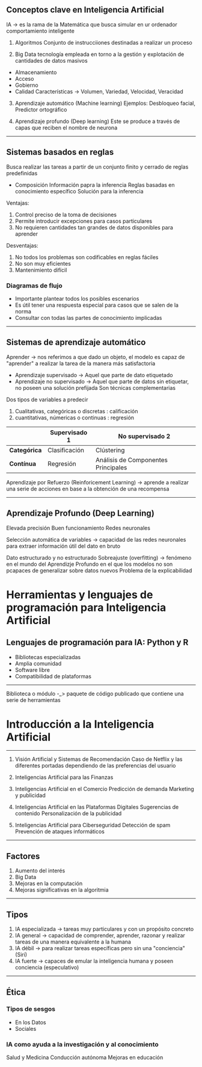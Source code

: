 ## Conceptos clave en Inteligencia Artificial

IA -> es la rama de la Matemática que busca simular en ur ordenador comportamiento inteligente

1. Algoritmos
Conjunto de instrucciiones destinadas a realizar un proceso

2. Big Data
tecnología empleada en torno a la gestión y explotación de cantidades de datos masivos
* Almacenamiento
* Acceso
* Gobierno
* Calidad
Características -> Volumen, Variedad, Velocidad, Veracidad

3. Aprendizaje automático (Machine learning)
Ejemplos: Desbloqueo facial, Predictor ortográfico

4. Aprendizaje profundo (Deep learning)
Este se produce a través de capas que reciben el nombre de neurona

---
## Sistemas basados en reglas

Busca realizar las tareas a partir de un conjunto finito y cerrado de reglas predefinidas

* Composición
Información papra la inferencia
Reglas basadas en conocimiento específico
Solución para la inferencia

Ventajas:
1. Control preciso de la toma de decisiones
2. Permite introducir excepciones para casos particulares
3. No requieren cantidades tan grandes de datos disponibles para aprender

Desventajas:
1. No todos los problemas son codificables en reglas fáciles
2. No son muy eficientes
3. Mantenimiento difícil

### Diagramas de flujo
* Importante plantear todos los posibles escenarios
* Es útil tener una respuesta especial para casos que se salen de la norma
* Consultar con todas las partes de conocimiento implicadas

---
## Sistemas de aprendizaje automático
Aprender -> nos referimos a que dado un objeto, el modelo es capaz de "aprender" a realizar la tarea de la manera más satisfactoria

* Aprendizaje supervisado -> Aquel que parte de dato etiquetado
* Aprendizaje no supervisado -> Aquel que parte de datos sin etiquetar, no poseen una solución prefijada
Son técnicas complementarias

Dos tipos de variables a predecir
1. Cualitativas, categóricas o discretas : calificación
2. cuantitativas, númericas o continuas : regresión

|               | Supervisado 1   | No supervisado 2                   |
|---------------|-----------------|------------------------------------|
| **Categórica**|  Clasificación  | Clústering                         | 
| **Contínua**  |  Regresión      | Análisis de Componentes Principales|


Aprendizaje por Refuerzo (Reinforicement Learning) -> aprende a realizar una serie de acciones en base a la obtención de una recompensa

---
## Aprendizaje Profundo (Deep Learning)
Elevada precisión
Buen funcionamiento
Redes neuronales
    
Selección automática de variables -> capacidad de las redes neuronales para extraer información útil del dato en bruto

Dato estructurado y no estructurado
Sobreajuste (overfitting) -> fenómeno en el mundo del Aprendizje Profundo en el que los modelos no son pcapaces de generalizar sobre datos nuevos
Problema de la explicabilidad


# Herramientas y lenguajes de programación para Inteligencia Artificial

## Lenguajes de programación para IA: Python y R
* Bibliotecas especializadas
* Amplia comunidad
* Software libre
* Compatibilidad de plataformas

---
Biblioteca o módulo -_> paquete de código publicado que contiene una serie de herramientas


# Introducción a la Inteligencia Artificial

---
1. Visión Artificial y Sistemas de Recomendación
Caso de Netflix y las diferentes portadas dependiendo
de las preferencias del usuario

2. Inteligencias Artificial para las Finanzas

3. Inteligencias Artificial en el Comercio
Predicción de demanda
Marketing y publicidad

4. Inteligencias Artificial en las Plataformas Digitales
Sugerencias de contenido 
Personalización de la publicidad

5. Inteligencias Artificial para Ciberseguridad
Detección de spam
Prevención de ataques informáticos

---
## Factores

1. Aumento del interés
2. Big Data
3. Mejoras en la computación
4. Mejoras significativas en la algoritmia

---
## Tipos

1. IA especializada -> tareas muy particulares y con un propósito concreto
2. IA general -> capacidad de comprender, aprender, razonar y realizar tareas de una manera equivalente a la humana
3. IA débil -> para realizar tareas específicas pero sin una "conciencia" (Siri)
4. IA fuerte -> capaces de emular la inteligencia humana y poseen conciencia (especulativo)

---
## Ética

### Tipos de sesgos
* En los Datos
* Sociales

### IA como ayuda a la investigación y al conocimiento

Salud y Medicina
Conducción autónoma
Mejoras en educación
